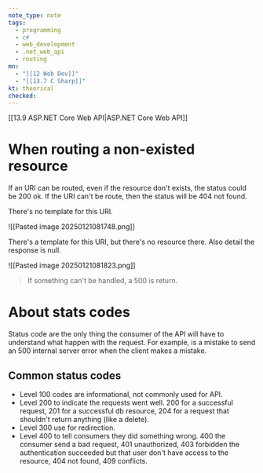 ```yaml
---
note_type: note
tags:
  - programming
  - c#
  - web_development
  - .net_web_api
  - routing
mn:
  - "[[12 Web Dev]]"
  - "[[13.7 C Sharp]]"
kt: theorical
checked:
---
```

[[13.9 ASP.NET Core Web API|ASP.NET Core Web API]]

# When routing a non-existed resource
If an URI can be routed, even if the resource don't exists, the status could be 200 ok. If the URI can't be route, then the status will be 404 not found.

There's no template for this URI.

![[Pasted image 20250121081748.png]]

There's a template for this URI, but there's no resource there. Also detail the response is null.

![[Pasted image 20250121081823.png]]

>If something can't be handled, a 500 is return. 

# About stats codes
Status code are the only thing the consumer of the API will have to understand what happen with the request. For example, is a mistake to send an 500 internal server error when the client makes a mistake. 
## Common status codes
- Level 100 codes are informational, not commonly used for API. 
- Level 200 to indicate the requests went well. 200 for a successful request, 201 for a successful db resource, 204 for a request that shouldn't return anything (like a delete). 
- Level 300 use for redirection. 
- Level 400 to tell consumers they did something wrong. 400 the consumer send a bad request, 401 unauthorized, 403 forbidden the authentication succeeded but that user don't have access to the resource, 404 not found, 409 conflicts.  